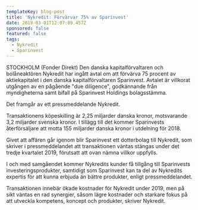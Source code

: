 ```yaml
---
templateKey: blog-post
title: 'Nykredit: Förvärvar 75% av Sparinvest'
date: 2019-03-01T12:07:09.457Z
sponsored: false
featured: false
tags:
  - Nykredit
  - Sparinvest
---
```

STOCKHOLM (Fonder Direkt) Den danska kapitalförvaltaren och bolåneaktören Nykredit har ingått avtal om att förvärva 75 procent av aktiekapitalet i den danska kapitalförvaltaren Sparinvest. Avtalet är villkorat utgången av en pågående "due diligence", godkännande från myndigheterna samt bifall på Sparinvest Holdings bolagsstämma.



Det framgår av ett pressmeddelande Nykredit.



Transaktionens köpeskilling är 2,25 miljarder danska kronor, motsvarande 3,2 miljarder svenska kronor. I tillägg till det kommer Sparinvests återförsäljare att motta 155 miljarder danska kronor i utdelning för 2018.



Givet att affären går igenom blir Sparinvest ett dotterbolag till Nykredit, som skriver i pressmeddelandet att transaktionen väntas stängas under det tredje kvartalet 2019, förutsatt att ovan nämna villkor uppfylls.



I och med samgåendet kommer Nykredits kunder få tillgång till Sparinvests investeringsprodukter, samtidigt som Sparinvest kan ta del av Nykredits expertis för att kunna erbjuda än bättre produkter, enligt pressmeddelandet.



Transaktionen innebär ökade kostnader för Nykredit under 2019, men på sikt väntas en rad synergier, såsom lägre kostnader och starkare fokus på att utveckla kompetens, koncept och produkter, skriver Nykredit.
